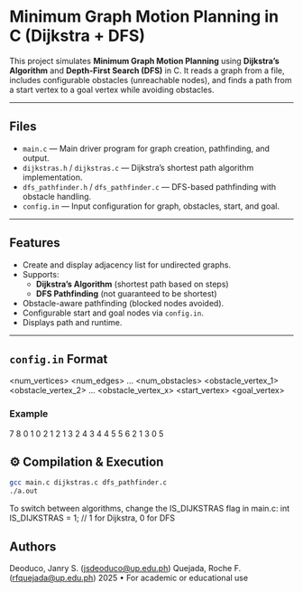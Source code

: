 # Minimum Graph Motion Planning in C (Dijkstra + DFS)

This project simulates **Minimum Graph Motion Planning** using **Dijkstra’s Algorithm** and **Depth-First Search (DFS)** in C. It reads a graph from a file, includes configurable obstacles (unreachable nodes), and finds a path from a start vertex to a goal vertex while avoiding obstacles.

---

## Files

- `main.c` — Main driver program for graph creation, pathfinding, and output.
- `dijkstras.h` / `dijkstras.c` — Dijkstra’s shortest path algorithm implementation.
- `dfs_pathfinder.h` / `dfs_pathfinder.c` — DFS-based pathfinding with obstacle handling.
- `config.in` — Input configuration for graph, obstacles, start, and goal.

---

## Features

- Create and display adjacency list for undirected graphs.
- Supports:
  - **Dijkstra’s Algorithm** (shortest path based on steps)
  - **DFS Pathfinding** (not guaranteed to be shortest)
- Obstacle-aware pathfinding (blocked nodes avoided).
- Configurable start and goal nodes via `config.in`.
- Displays path and runtime.

---

## `config.in` Format
<num_vertices>
<num_edges>
<source1> <dest1>
<source2> <dest2>
...
<num_obstacles>
<obstacle_vertex_1> <obstacle_vertex_2> ... <obstacle_vertex_x>
<start_vertex>
<goal_vertex>


### Example
7
8
0 1
0 2
1 2
1 3
2 4
3 4
4 5
5 6
2
1 3
0
5

## ⚙️ Compilation & Execution

```bash
gcc main.c dijkstras.c dfs_pathfinder.c
./a.out
```

To switch between algorithms, change the IS_DIJKSTRAS flag in main.c:
int IS_DIJKSTRAS = 1; // 1 for Dijkstra, 0 for DFS

## Authors
Deoduco, Janry S. (jsdeoduco@up.edu.ph)
Quejada, Roche F. (rfquejada@up.edu.ph)
2025 • For academic or educational use